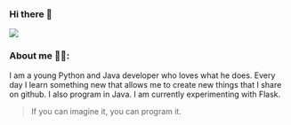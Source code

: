 ### Hi there 👋
![](https://media.giphy.com/media/J1REqB5CtJkQzIwVT9/giphy.gif)


### About me 🙍‍♂️:
I am a young Python and Java developer who loves what he does. Every day I learn something new that allows me to create new things that I share on github. I also program in Java. I am currently experimenting with Flask.

> If you can imagine it, you can program it.
<!--
**Mazzya/Mazzya** is a ✨ _special_ ✨ repository because its `README.md` (this file) appears on your GitHub profile.

Here are some ideas to get you started:

- 🔭 I’m currently working on ...
- 🌱 I’m currently learning ...
- 👯 I’m looking to collaborate on ...
- 🤔 I’m looking for help with ...
- 💬 Ask me about ...
- 📫 How to reach me: ...
- 😄 Pronouns: ...
- ⚡ Fun fact: ...
-->
